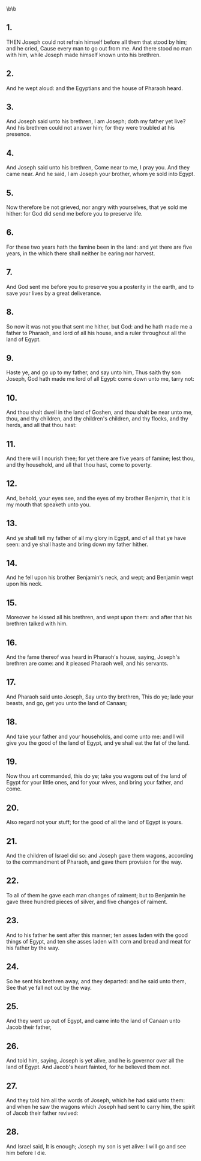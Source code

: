 \b\b
## 1.
THEN Joseph could not refrain himself before all them that stood by him; and he cried, Cause every man to go out from me.  And there stood no man with him, while Joseph made himself known unto his brethren.
## 2.
And he wept aloud: and the Egyptians and the house of Pharaoh heard.
## 3.
And Joseph said unto his brethren, I am Joseph; doth my father yet live?  And his brethren could not answer him; for they were troubled at his presence.
## 4.
And Joseph said unto his brethren, Come near to me, I pray you.  And they came near.  And he said, I am Joseph your brother, whom ye sold into Egypt.
## 5.
Now therefore be not grieved, nor angry with yourselves, that ye sold me hither: for God did send me before you to preserve life.
## 6.
For these two years hath the famine been in the land: and yet there are five years, in the which there shall neither be earing nor harvest.
## 7.
And God sent me before you to preserve you a posterity in the earth, and to save your lives by a great deliverance.
## 8.
So now it was not you that sent me hither, but God: and he hath made me a father to Pharaoh, and lord of all his house, and a ruler throughout all the land of Egypt.
## 9.
Haste ye, and go up to my father, and say unto him, Thus saith thy son Joseph, God hath made me lord of all Egypt: come down unto me, tarry not:
## 10.
And thou shalt dwell in the land of Goshen, and thou shalt be near unto me, thou, and thy children, and thy children's children, and thy flocks, and thy herds, and all that thou hast:
## 11.
And there will I nourish thee; for yet there are five years of famine; lest thou, and thy household, and all that thou hast, come to poverty.
## 12.
And, behold, your eyes see, and the eyes of my brother Benjamin, that it is my mouth that speaketh unto you.
## 13.
And ye shall tell my father of all my glory in Egypt, and of all that ye have seen: and ye shall haste and bring down my father hither.
## 14.
And he fell upon his brother Benjamin's neck, and wept; and Benjamin wept upon his neck.
## 15.
Moreover he kissed all his brethren, and wept upon them: and after that his brethren talked with him.
## 16.
And the fame thereof was heard in Pharaoh's house, saying, Joseph's brethren are come: and it pleased Pharaoh well, and his servants.
## 17.
And Pharaoh said unto Joseph, Say unto thy brethren, This do ye; lade your beasts, and go, get you unto the land of Canaan;
## 18.
And take your father and your households, and come unto me: and I will give you the good of the land of Egypt, and ye shall eat the fat of the land.
## 19.
Now thou art commanded, this do ye; take you wagons out of the land of Egypt for your little ones, and for your wives, and bring your father, and come.
## 20.
Also regard not your stuff; for the good of all the land of Egypt is yours.
## 21.
And the children of Israel did so: and Joseph gave them wagons, according to the commandment of Pharaoh, and gave them provision for the way.
## 22.
To all of them he gave each man changes of raiment; but to Benjamin he gave three hundred pieces of silver, and five changes of raiment.
## 23.
And to his father he sent after this manner; ten asses laden with the good things of Egypt, and ten she asses laden with corn and bread and meat for his father by the way.
## 24.
So he sent his brethren away, and they departed: and he said unto them, See that ye fall not out by the way.
## 25.
And they went up out of Egypt, and came into the land of Canaan unto Jacob their father,
## 26.
And told him, saying, Joseph is yet alive, and he is governor over all the land of Egypt.  And Jacob's heart fainted, for he believed them not.
## 27.
And they told him all the words of Joseph, which he had said unto them: and when he saw the wagons which Joseph had sent to carry him, the spirit of Jacob their father revived:
## 28.
And Israel said, It is enough; Joseph my son is yet alive: I will go and see him before I die.
